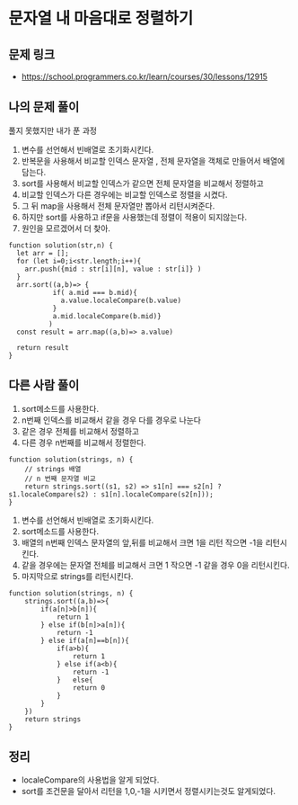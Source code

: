 # 문자열 내 마음대로 정렬하기

## 문제 링크

- https://school.programmers.co.kr/learn/courses/30/lessons/12915

## 나의 문제 풀이

풀지 못했지만 내가 푼 과정

1. 변수를 선언해서 빈배열로 초기화시킨다.
2. 반복문을 사용해서 비교할 인덱스 문자열 , 전체 문자열을 객체로 만들어서 배열에 담는다.
3. sort를 사용해서 비교할 인덱스가 같으면 전체 문자열을 비교해서 정렬하고
4. 비교할 인덱스가 다른 경우에는 비교할 인덱스로 정렬을 시켰다.
5. 그 뒤 map을 사용해서 전체 문자열만 뽑아서 리턴시켜준다.
6. 하지만 sort를 사용하고 if문을 사용했는데 정렬이 적용이 되지않는다.
7. 원인을 모르겠어서 더 찾아.

```Js
function solution(str,n) {
  let arr = [];
  for (let i=0;i<str.length;i++){
    arr.push({mid : str[i][n], value : str[i]} )
  }
  arr.sort((a,b)=> {
           if( a.mid === b.mid){
             a.value.localeCompare(b.value)
           }
           a.mid.localeCompare(b.mid)}
          )
  const result = arr.map((a,b)=> a.value)

  return result
}
```

## 다른 사람 풀이

1. sort메소드를 사용한다.
2. n번째 인덱스를 비교해서 같을 경우 다를 경우로 나눈다
3. 같은 경우 전체를 비교해서 정렬하고
4. 다른 경우 n번째를 비교해서 정렬한다.

```Js
function solution(strings, n) {
    // strings 배열
    // n 번째 문자열 비교
    return strings.sort((s1, s2) => s1[n] === s2[n] ? s1.localeCompare(s2) : s1[n].localeCompare(s2[n]));
}
```

1. 변수를 선언해서 빈배열로 초기화시킨다.
2. sort메소드를 사용한다.
3. 배열의 n번째 인덱스 문자열의 앞,뒤를 비교해서 크면 1을 리턴 작으면 -1을 리턴시킨다.
4. 같을 경우에는 문자열 전체를 비교해서 크면 1 작으면 -1 같을 경우 0을 리턴시킨다.
5. 마지막으로 strings를 리턴시킨다.

```Js
function solution(strings, n) {
    strings.sort((a,b)=>{
        if(a[n]>b[n]){
            return 1
        } else if(b[n]>a[n]){
            return -1
        } else if(a[n]==b[n]){
            if(a>b){
                return 1
            } else if(a<b){
                return -1
            }   else{
                return 0
            }
        }
    })
    return strings
}
```

## 정리

- localeCompare의 사용법을 알게 되었다.
- sort를 조건문을 달아서 리턴을 1,0,-1을 시키면서 정렬시키는것도 알게되었다.
